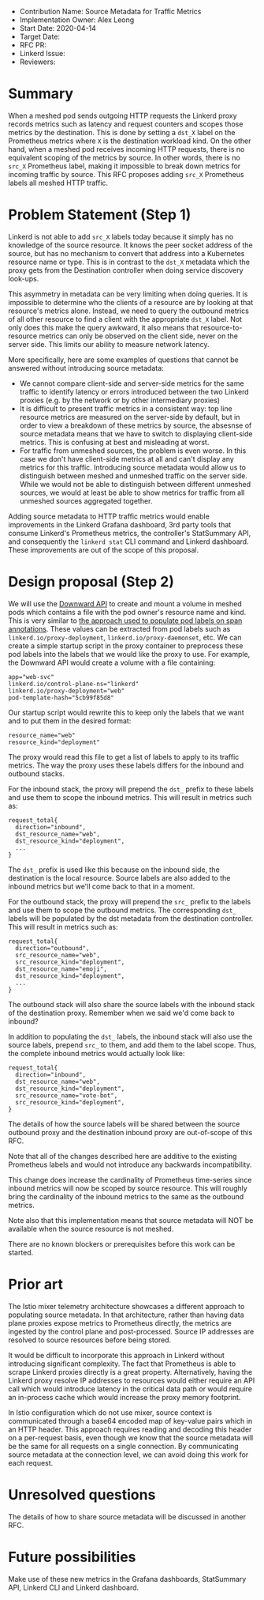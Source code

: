 - Contribution Name: Source Metadata for Traffic Metrics
- Implementation Owner: Alex Leong
- Start Date: 2020-04-14
- Target Date: 
- RFC PR: 
- Linkerd Issue: 
- Reviewers: 

# Summary

[summary]: #summary

When a meshed pod sends outgoing HTTP requests the Linkerd proxy records metrics
such as latency and request counters and scopes those metrics by the
destination.  This is done by setting a `dst_X` label on the Prometheus metrics
where `X` is the destination workload kind.  On the other hand, when a meshed
pod receives incoming HTTP requests, there is no equivalent scoping of the
metrics by source.  In other words, there is no `src_X` Prometheus label, making
it impossible to break down metrics for incoming traffic by source.  This RFC
proposes adding `src_X` Prometheus labels all meshed HTTP traffic.

# Problem Statement (Step 1)

[problem-statement]: #problem-statement

Linkerd is not able to add `src_X` labels today because it simply has no
knowledge of the source resource.  It knows the peer socket address of the
source, but has no mechanism to convert that address into a Kubernetes resource
name or type.  This is in contrast to the `dst_X` metadata which the proxy
gets from the Destination controller when doing service discovery look-ups.

This asymmetry in metadata can be very limiting when doing queries.  It is
impossible to determine who the clients of a resource are by looking at that
resource's metrics alone.  Instead, we need to query the outbound metrics of all
other resource to find a client with the appropriate `dst_X` label.  Not only
does this make the query awkward, it also means that resource-to-resource
metrics can only be observed on the client side, never on the server side.  This
limits our ability to measure network latency.

More specifically, here are some examples of questions that cannot be answered
without introducing source metadata:

* We cannot compare client-side and server-side metrics for the same traffic to
  identify latency or errors introduced between the two Linkerd proxies (e.g. by
  the network or by other intermediary proxies)
* It is difficult to present traffic metrics in a consistent way: top line
  resource metrics are measured on the server-side by default, but in order to
  view a breakdown of these metrics by source, the absesnse of source metadata
  means that we have to switch to displaying client-side metrics.  This is
  confusing at best and misleading at worst.
* For traffic from unmeshed sources, the problem is even worse.  In this case
  we don't have client-side metrics at all and can't display any metrics for
  this traffic.  Introducing source metadata would allow us to distinguish
  between meshed and unmeshed traffic on the server side.  While we would not
  be able to distinguish between different unmeshed sources, we would at least
  be able to show metrics for traffic from all unmeshed sources aggregated
  together.

Adding source metadata to HTTP traffic metrics would enable improvements in the
Linkerd Grafana dashboard, 3rd party tools that consume Linkerd's Prometheus
metrics, the controller's StatSummary API, and consequently the `linkerd stat`
CLI command and Linkerd dashboard.  These improvements are out of the scope of
this proposal.

# Design proposal (Step 2)

[design-proposal]: #design-proposal

We will use the [Downward
API](https://kubernetes.io/docs/tasks/inject-data-application/downward-api-volume-expose-pod-information/#the-downward-api)
to create and mount a volume in meshed pods which contains a file with the pod
owner's resource name and kind.  This is very similar to [the approach used to
populate pod labels on span
annotations](https://github.com/linkerd/linkerd2/pull/4199).  These values can
be extracted from pod labels such as `linkerd.io/proxy-deployment`,
`linkerd.io/proxy-daemonset`, etc.  We can create a simple startup script in the
proxy container to preprocess these pod labels into the labels that we would
like the proxy to use.  For example, the Downward API would create a volume with
a file containing:

```
app="web-svc"
linkerd.io/control-plane-ns="linkerd"
linkerd.io/proxy-deployment="web"
pod-template-hash="5cb99f85d8"
```

Our startup script would rewrite this to keep only the labels that we want and
to put them in the desired format:

```
resource_name="web"
resource_kind="deployment"
```

The proxy would read this file to get a list of labels to apply to its traffic
metrics.  The way the proxy uses these labels differs for the inbound and
outbound stacks.

For the inbound stack, the proxy will prepend the `dst_` prefix to these labels
and use them to scope the inbound metrics.  This will result in metrics such as:

```
request_total{
  direction="inbound",
  dst_resource_name="web",
  dst_resource_kind="deployment",
  ...
}
```

The `dst_` prefix is used like this because on the inbound side, the destination
is the local resource.  Source labels are also added to the inbound metrics but
we'll come back to that in a moment.

For the outbound stack, the proxy will prepend the `src_` prefix to the labels
and use them to scope the outbound metrics.  The corresponding `dst_` labels
will be populated by the dst metadata from the destination controller.  This
will result in metrics such as:

```
request_total{
  direction="outbound",
  src_resource_name="web",
  src_resource_kind="deployment",
  dst_resource_name="emoji",
  dst_resource_kind="deployment",
  ...
}
```

The outbound stack will also share the source labels with the inbound stack of
the destination proxy.  Remember when we said we'd come back to inbound?

In addition to populating the `dst_` labels, the inbound stack will also use the
source labels, prepend `src_` to them, and add them to the label scope.
Thus, the complete inbound metrics would actually look like:


```
request_total{
  direction="inbound",
  dst_resource_name="web",
  dst_resource_kind="deployment",
  src_resource_name="vote-bot",
  src_resource_kind="deployment",
}
```

The details of how the source labels will be shared between the source outbound
proxy and the destination inbound proxy are out-of-scope of this RFC.

Note that all of the changes described here are additive to the existing
Prometheus labels and would not introduce any backwards incompatibility.

This change does increase the cardinality of Prometheus time-series since
inbound metrics will now be scoped by source resource.  This will roughly bring
the cardinality of the inbound metrics to the same as the outbound metrics.

Note also that this implementation means that source metadata will NOT be
available when the source resource is not meshed.

There are no known blockers or prerequisites before this work can be started.

# Prior art

[prior-art]: #prior-art

The Istio mixer telemetry architecture showcases a different approach to
populating source metadata.  In that architecture, rather than having data plane
proxies expose metrics to Prometheus directly, the metrics are ingested by the
control plane and post-processed.  Source IP addresses are resolved to source
resources before being stored.

It would be difficult to incorporate this approach in Linkerd without
introducing significant complexity.  The fact that Prometheus is able to scrape
Linkerd proxies directly is a great property.  Alternatively, having the Linkerd
proxy resolve IP addresses to resources would either require an API call which
would introduce latency in the critical data path or would require an in-process
cache which would increase the proxy memory footprint.

In Istio configuration which do not use mixer, source context is communicated
through a base64 encoded map of key-value pairs which in an HTTP header.  This
approach requires reading and decoding this header on a per-request basis, even
though we know that the source metadata will be the same for all requests on a
single connection.  By communicating source metadata at the connection level,
we can avoid doing this work for each request.

# Unresolved questions

[unresolved-questions]: #unresolved-questions

The details of how to share source metadata will be discussed in another RFC.

# Future possibilities

[future-possibilities]: #future-possibilities

Make use of these new metrics in the Grafana dashboards, StatSummary API, Linkerd
CLI and Linkerd dashboard.
